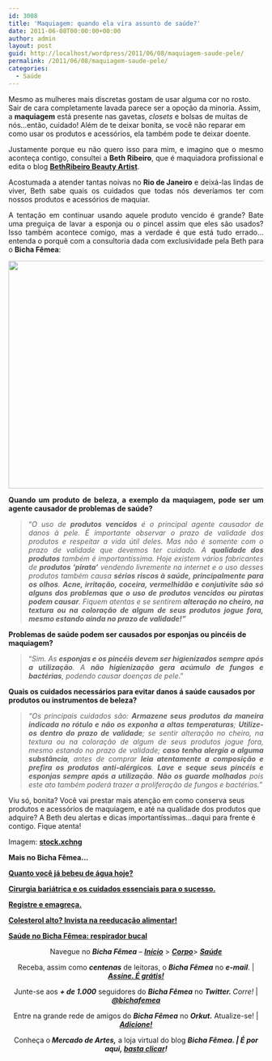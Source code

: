 ```yaml
---
id: 3008
title: 'Maquiagem: quando ela vira assunto de saúde?'
date: 2011-06-08T00:00:00+00:00
author: admin
layout: post
guid: http://localhost/wordpress/2011/06/08/maquiagem-saude-pele/
permalink: /2011/06/08/maquiagem-saude-pele/
categories:
  - Saúde
---
```

Mesmo as mulheres mais discretas gostam de usar alguma cor no rosto. Sair de cara completamente lavada parece ser a opoção da minoria. Assim, a **maquiagem** está presente nas gavetas, _closets_ e bolsas de muitas de nós…então, cuidado! Além de te deixar bonita, se você não reparar em como usar os produtos e acessórios, ela também pode te deixar doente.

<p style="text-align: justify;">
  Justamente porque eu não quero isso para mim, e imagino que o mesmo aconteça contigo, consultei a <strong>Beth Ribeiro</strong>, que é maquiadora profissional e edita o blog <strong><a href="http://blog.bethribeiro.com.br/" target="_blank">BethRibeiro Beauty Artist</a></strong>.
</p>

<p style="text-align: justify;">
  <!--more-->
</p>

<p style="text-align: justify;">
  Acostumada a atender tantas noivas no <strong>Rio de Janeiro</strong> e deixá-las lindas de viver, Beth sabe quais os cuidados que todas nós deveríamos ter com nossos produtos e acessórios de maquiar.
</p>

<p style="text-align: justify;">
  A tentação em continuar usando aquele produto vencido é grande? Bate uma preguiça de lavar a esponja ou o pincel assim que eles são usados? Isso também acontece comigo, mas a verdade é que está tudo errado… entenda o porquê com a consultoria dada com exclusividade pela Beth para o <strong>Bicha Fêmea</strong>:
</p>

<p style="text-align: center;">
  <a href="http://www.trololodemulher.com.br/blog/wp-content/uploads/2011/06/maquiagem-saude-da-pele.jpg"><img class="alignnone size-full wp-image-6497" title="maquiagem saúde da pele" src="http://www.trololodemulher.com.br/blog/wp-content/uploads/2011/06/maquiagem-saude-da-pele.jpg" alt="" width="600" height="450" /></a>
</p>

<p style="text-align: justify;">
  <strong>Quando um produto de beleza, a exemplo da maquiagem, pode ser um agente causador de problemas de saúde?</strong>
</p>

> <p style="text-align: justify;">
>   “<em>O uso de <strong>produtos vencidos</strong> é o principal agente causador de danos à pele. É importante observar o prazo de validade dos produtos e respeitar a vida útil deles. Mas não é somente com o prazo de validade que devemos ter cuidado. A <strong>qualidade dos produtos</strong> também é importantíssima. Hoje existem vários fabricantes de <strong>produtos &#8216;pirata&#8217;</strong> vendendo livremente na internet e o uso desses produtos também causa <strong>sérios riscos à saúde, principalmente para os olhos</strong>. <strong>Acne, irritação, coceira, vermelhidão e conjutivite são só alguns dos problemas que o uso de produtos vencidos ou piratas podem causar</strong>. Fiquem atentas e se sentirem <strong>alteração no cheiro, na textura ou na coloração de algum de seus produtos jogue fora, mesmo estando ainda no prazo de validade!”</strong></em>
> </p>

**Problemas de saúde podem ser causados por esponjas ou pincéis de maquiagem?**

> <p style="text-align: justify;">
>   “<em>Sim. As <strong>esponjas e os pincéis devem ser higienizados sempre após a utilização</strong>. A <strong>não higienização gera acúmulo de fungos e bactérias</strong>, podendo causar doenças de pele</em>.”
> </p>

**Quais os cuidados necessários para evitar danos á saúde causados por produtos ou instrumentos de beleza?**

> <p style="text-align: justify;">
>   <em>“Os principais cuidados são: <strong>Armazene seus produtos da maneira indicada no rótulo e não os exponha a altas temperaturas</strong>; <strong>Utilize-os dentro do prazo de validade</strong>; se sentir alteração no cheiro, na textura ou na coloração de algum de seus produtos jogue fora, mesmo estando no prazo de validade; <strong>caso tenha alergia a alguma substância</strong>, antes de comprar <strong>leia atentamente a composição e prefira os produtos anti-alérgicos</strong>. <strong>Lave e seque seus pincéis e esponjas sempre após a utilização</strong>. <strong>Não os guarde molhados</strong> pois este ato também poderá trazer a proliferação de fungos e bactérias.”</em>
> </p>

Viu só, bonita? Você vai prestar mais atenção em como conserva seus produtos e acessórios de maquiagem, e até na qualidade dos produtos que adquire? A Beth deu alertas e dicas importantíssimas…daqui para frente é contigo. Fique atenta!

Imagem: **<a href="http://www.sxc.hu/" target="_blank">stock.xchng</a>**

**Mais no Bicha Fêmea…**

**[Quanto você já bebeu de água hoje?](http://www.trololodemulher.com.br/2011/06/03/agua-saude-2/)**

**[Cirurgia bariátrica e os cuidados essenciais para o sucesso.](http://www.trololodemulher.com.br/2011/03/18/cirurgia-bariatrica/)**

**[Registre e emagreça.](http://www.trololodemulher.com.br/2011/03/11/registre-e-emagreca/)**

**[Colesterol alto? Invista na reeducação alimentar!](http://www.trololodemulher.com.br/2010/12/03/reeducacao-alimentar/)**

**[Saúde no Bicha Fêmea: respirador bucal](http://www.trololodemulher.com.br/2010/08/18/saude-respirador-bucal/)**

<p style="text-align: center;">
  Navegue no <strong><em>Bicha Fêmea</em></strong> – <strong><em><a href="http://www.trololodemulher.com.br/">Início</a></em></strong> > <a href="http://www.trololodemulher.com.br/corpo/"><strong><em>Corpo</em></strong></a>> <strong><em><a href="http://www.trololodemulher.com.br/category/do-corpo/saude/">Saúde</a></em></strong>
</p>

<p style="text-align: center;">
  Receba, assim como <strong><em>centenas</em></strong> de leitoras, o <strong><em>Bicha Fêmea</em></strong> no <strong><em>e-mail</em></strong>. | <strong><em><a href="http://feedburner.google.com/fb/a/mailverify?uri=blogbichafemea&loc=pt_BR">Assine. É grátis!</a></em></strong>
</p>

<p style="text-align: center;">
  Junte-se aos <strong><em>+ de 1.000</em></strong> seguidores do <strong><em>Bicha Fêmea</em></strong> no <em><strong>Twitter. </strong>Corre!</em> | <strong><em><a href="http://twitter.com/bichafemea">@bichafemea</a></em></strong>
</p>

<p style="text-align: center;">
  Entre na grande rede de amigos do <strong><em>Bicha Fêmea</em></strong> no <strong><em>Orkut.</em></strong> Atualize-se! | <strong><em><a href="http://www.orkut.com.br/Main#Profile?uid=5161612886294499900">Adicione!</a></em></strong>
</p>

<p style="text-align: center;">
  Conheça o<strong><em> Mercado de Artes,</em></strong> a loja virtual do blog <strong><em>Bicha Fêmea. | É por aqui, </em></strong><a href="http://www.trololodemulher.com.br/loja/"><strong><em>basta clicar</em></strong></a><strong><em>!</em></strong>
</p>